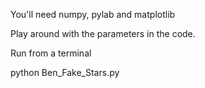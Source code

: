 You'll need numpy, pylab and matplotlib

Play around with the parameters in the code.

Run from a terminal

python Ben_Fake_Stars.py
